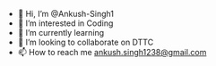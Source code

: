 - 👋 Hi, I’m @Ankush-Singh1
- 👀 I’m interested in Coding
- 🌱 I’m currently learning
- 💞️ I’m looking to collaborate on DTTC
- 📫 How to reach me ankush.singh1238@gmail.com

<!---
Ankush-Singh1/Ankush-Singh1 is a ✨ special ✨ repository because its `README.md` (this file) appears on your GitHub profile.
You can click the Preview link to take a look at your changes.
--->

